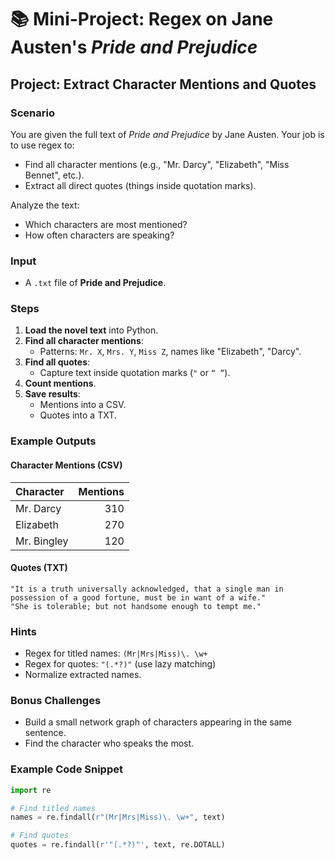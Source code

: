 
# 📚 Mini-Project: Regex on Jane Austen's *Pride and Prejudice*

## Project: Extract Character Mentions and Quotes

### Scenario
You are given the full text of *Pride and Prejudice* by Jane Austen. Your job is to use regex to:

- Find all character mentions (e.g., "Mr. Darcy", "Elizabeth", "Miss Bennet", etc.).
- Extract all direct quotes (things inside quotation marks).

Analyze the text:
- Which characters are most mentioned?
- How often characters are speaking?

### Input
- A `.txt` file of **Pride and Prejudice**.

### Steps
1. **Load the novel text** into Python.
2. **Find all character mentions**:
   - Patterns: `Mr. X`, `Mrs. Y`, `Miss Z`, names like "Elizabeth", "Darcy".
3. **Find all quotes**:
   - Capture text inside quotation marks (`"` or `“ ”`).
4. **Count mentions**.
5. **Save results**:
   - Mentions into a CSV.
   - Quotes into a TXT.

### Example Outputs
#### Character Mentions (CSV)
| Character | Mentions |
|:----------|---------:|
| Mr. Darcy | 310 |
| Elizabeth | 270 |
| Mr. Bingley | 120 |

#### Quotes (TXT)
```
"It is a truth universally acknowledged, that a single man in possession of a good fortune, must be in want of a wife."
"She is tolerable; but not handsome enough to tempt me."
```

### Hints
- Regex for titled names: `(Mr|Mrs|Miss)\. \w+`
- Regex for quotes: `"(.*?)"` (use lazy matching)
- Normalize extracted names.

### Bonus Challenges
- Build a small network graph of characters appearing in the same sentence.
- Find the character who speaks the most.

### Example Code Snippet
```python
import re

# Find titled names
names = re.findall(r"(Mr|Mrs|Miss)\. \w+", text)

# Find quotes
quotes = re.findall(r'"(.*?)"', text, re.DOTALL)
```

